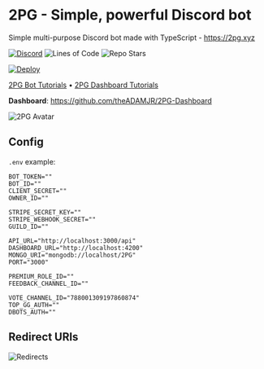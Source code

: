 # 2PG - Simple, powerful Discord bot
Simple multi-purpose Discord bot made with TypeScript - https://2pg.xyz

[![Discord](https://img.shields.io/discord/685862664223850497?color=46828d&label=Support&style=for-the-badge)](https://discord.io/twopg)
![Lines of Code](https://img.shields.io/tokei/lines/github/twopg/Bot?color=46828d&style=for-the-badge)
![Repo Stars](https://img.shields.io/github/stars/twopg/Bot?color=46828d&style=for-the-badge)

[![Deploy](https://www.herokucdn.com/deploy/button.svg)](https://heroku.com/deploy?template=https://github.com/twopg/Bot/tree/stable)

[2PG Bot Tutorials](https://www.youtube.com/watch?v=rYpR0CiEGgk&list=PLGfT2ttRbfixMStpAhPD4pKBQN9wjJmbP&index=1) •
[2PG Dashboard Tutorials](https://www.youtube.com/watch?v=rYpR0CiEGgk&list=PLGfT2ttRbfizIr60zU_S_6_i8O3xmP9ia&index=1)

**Dashboard**: https://github.com/theADAMJR/2PG-Dashboard

![2PG Avatar](https://i.ibb.co/h2BjCJh/2pg-smol.png)

## Config
`.env` example:
```.env
BOT_TOKEN=""
BOT_ID=""
CLIENT_SECRET=""
OWNER_ID=""

STRIPE_SECRET_KEY=""
STRIPE_WEBHOOK_SECRET=""
GUILD_ID=""

API_URL="http://localhost:3000/api"
DASHBOARD_URL="http://localhost:4200"
MONGO_URI="mongodb://localhost/2PG"
PORT="3000"

PREMIUM_ROLE_ID=""
FEEDBACK_CHANNEL_ID=""

VOTE_CHANNEL_ID="788001309197860874"
TOP_GG_AUTH=""
DBOTS_AUTH=""
```

## Redirect URIs
![Redirects](https://i.ibb.co/9pbfVwL/updated-redirects.png)
